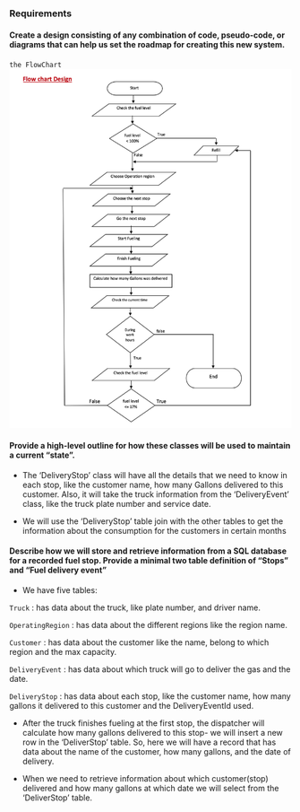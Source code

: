 ### Requirements

#### Create a design consisting of any combination of code, pseudo-code, or diagrams that can help us set the roadmap for creating this new system.
 `the FlowChart`
![Blog Screengrab](https://github.com/Sanyyouisf/Fuel-Delivery/blob/master/Requirements/FlowChart.jpg)

#### Provide a high-level outline for how these classes will be used to maintain a current “state”. 

- The ‘DeliveryStop’ class will have all the details that we need to know in each stop, like the customer name, how many Gallons delivered to this customer. Also, it will take the truck information from the ‘DeliveryEvent’ class, like the truck plate number and service date.

- We will use the ‘DeliveryStop’ table join with the other tables to get the information about the consumption for the customers in certain months


#### Describe how we will store and retrieve information from a SQL database for a recorded fuel stop. Provide a minimal two table definition of “Stops” and “Fuel delivery event” 

- We have five tables:

`Truck` : has data about the truck, like plate number, and driver name.

`OperatingRegion` : has data about the different regions like the region name.

`Customer` : has data about the customer like the name, belong to which region and the max capacity.

`DeliveryEvent` : has data about which truck will go to deliver the gas and the date.

`DeliveryStop` : has data about each stop, like the customer name, how many gallons it delivered to this customer and the DeliveryEventId used. 

- After the truck finishes fueling at the first stop, the dispatcher will calculate how many gallons delivered to this stop- we will insert a new row in the ‘DeliverStop’ table. So, here we will have a record that has data about the name of the customer, how many gallons, and the date of delivery. 

- When we need to retrieve information about which customer(stop) delivered and how many gallons at which date we will select from the ‘DeliverStop’ table.

